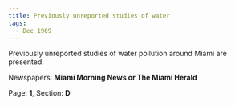 ```yaml
---  
title: Previously unreported studies of water  
tags:  
  - Dec 1969  
---  
```

  
Previously unreported studies of water pollution around Miami are presented.  
  
Newspapers: **Miami Morning News or The Miami Herald**  
  
Page: **1**, Section: **D** 
